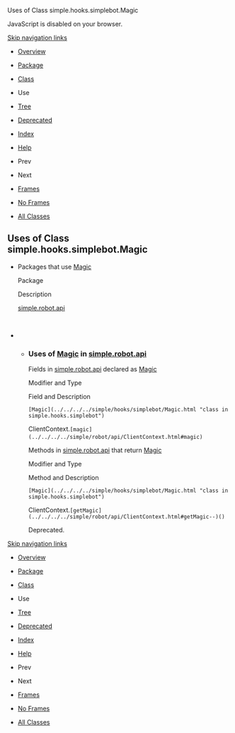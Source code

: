 Uses of Class simple.hooks.simplebot.Magic   <!-- try { if (location.href.indexOf('is-external=true') == -1) { parent.document.title="Uses of Class simple.hooks.simplebot.Magic"; } } catch(err) { } //-->

JavaScript is disabled on your browser.

[Skip navigation links](#skip.navbar.top "Skip navigation links")

*   [Overview](../../../../overview-summary.html)
*   [Package](../package-summary.html)
*   [Class](../../../../simple/hooks/simplebot/Magic.html "class in simple.hooks.simplebot")
*   Use
*   [Tree](../package-tree.html)
*   [Deprecated](../../../../deprecated-list.html)
*   [Index](../../../../index-files/index-1.html)
*   [Help](../../../../help-doc.html)

*   Prev
*   Next

*   [Frames](../../../../index.html?simple/hooks/simplebot/class-use/Magic.html)
*   [No Frames](Magic.html)

*   [All Classes](../../../../allclasses-noframe.html)

<!-- allClassesLink = document.getElementById("allclasses\_navbar\_top"); if(window==top) { allClassesLink.style.display = "block"; } else { allClassesLink.style.display = "none"; } //-->

Uses of Class  
simple.hooks.simplebot.Magic
--------------------------------------------

*   Packages that use [Magic](../../../../simple/hooks/simplebot/Magic.html "class in simple.hooks.simplebot") 
    
    Package
    
    Description
    
    [simple.robot.api](#simple.robot.api)
    
     
    
*   *   ### Uses of [Magic](../../../../simple/hooks/simplebot/Magic.html "class in simple.hooks.simplebot") in [simple.robot.api](../../../../simple/robot/api/package-summary.html)
        
        Fields in [simple.robot.api](../../../../simple/robot/api/package-summary.html) declared as [Magic](../../../../simple/hooks/simplebot/Magic.html "class in simple.hooks.simplebot") 
        
        Modifier and Type
        
        Field and Description
        
        `[Magic](../../../../simple/hooks/simplebot/Magic.html "class in simple.hooks.simplebot")`
        
        ClientContext.`[magic](../../../../simple/robot/api/ClientContext.html#magic)` 
        
        Methods in [simple.robot.api](../../../../simple/robot/api/package-summary.html) that return [Magic](../../../../simple/hooks/simplebot/Magic.html "class in simple.hooks.simplebot") 
        
        Modifier and Type
        
        Method and Description
        
        `[Magic](../../../../simple/hooks/simplebot/Magic.html "class in simple.hooks.simplebot")`
        
        ClientContext.`[getMagic](../../../../simple/robot/api/ClientContext.html#getMagic--)()`
        
        Deprecated. 
        

[Skip navigation links](#skip.navbar.bottom "Skip navigation links")

*   [Overview](../../../../overview-summary.html)
*   [Package](../package-summary.html)
*   [Class](../../../../simple/hooks/simplebot/Magic.html "class in simple.hooks.simplebot")
*   Use
*   [Tree](../package-tree.html)
*   [Deprecated](../../../../deprecated-list.html)
*   [Index](../../../../index-files/index-1.html)
*   [Help](../../../../help-doc.html)

*   Prev
*   Next

*   [Frames](../../../../index.html?simple/hooks/simplebot/class-use/Magic.html)
*   [No Frames](Magic.html)

*   [All Classes](../../../../allclasses-noframe.html)

<!-- allClassesLink = document.getElementById("allclasses\_navbar\_bottom"); if(window==top) { allClassesLink.style.display = "block"; } else { allClassesLink.style.display = "none"; } //-->